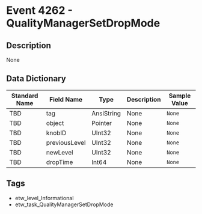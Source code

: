 # Event 4262 - QualityManagerSetDropMode

## Description
None

## Data Dictionary
|Standard Name|Field Name|Type|Description|Sample Value|
|---|---|---|---|---|
|TBD|tag|AnsiString|None|`None`|
|TBD|object|Pointer|None|`None`|
|TBD|knobID|UInt32|None|`None`|
|TBD|previousLevel|UInt32|None|`None`|
|TBD|newLevel|UInt32|None|`None`|
|TBD|dropTime|Int64|None|`None`|

## Tags
* etw_level_Informational
* etw_task_QualityManagerSetDropMode